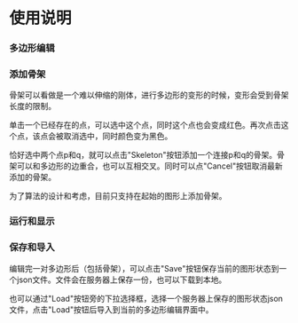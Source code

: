 # 使用说明

### 多边形编辑

### 添加骨架

骨架可以看做是一个难以伸缩的刚体，进行多边形的变形的时候，变形会受到骨架长度的限制。

单击一个已经存在的点，可以选中这个点，同时这个点也会变成红色。再次点击这个点，该点会被取消选中，同时颜色变为黑色。

恰好选中两个点p和q，就可以点击"Skeleton"按钮添加一个连接p和q的骨架。骨架可以和多边形的边重合，也可以互相交叉。同时可以点"Cancel"按钮取消最新添加的骨架。

为了算法的设计和考虑，目前只支持在起始的图形上添加骨架。

### 运行和显示

### 保存和导入

编辑完一对多边形后（包括骨架），可以点击"Save"按钮保存当前的图形状态到一个json文件。文件会在服务器上保存一份，也可以下载到本地。

也可以通过"Load"按钮旁的下拉选择框，选择一个服务器上保存的图形状态json文件，点击"Load"按钮后导入到当前的多边形编辑界面中。